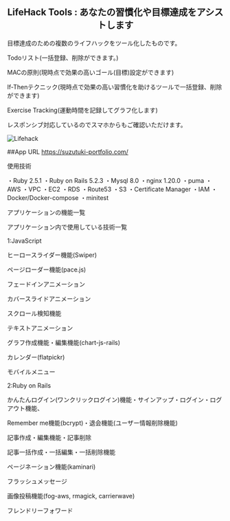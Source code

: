 <h2 align="center">LifeHack Tools : あなたの習慣化や目標達成をアシストします</h2>
目標達成のための複数のライフハックをツール化したものです。

Todoリスト(一括登録、削除ができます。)

MACの原則(現時点で効果の高いゴール(目標)設定ができます)

If-Thenテクニック(現時点で効果の高い習慣化を助けるツールで一括登録、削除ができます)

Exercise Tracking(運動時間を記録してグラフ化します)

レスポンシブ対応しているのでスマホからもご確認いただけます。

![Lifehack](https://user-images.githubusercontent.com/61527476/113125422-89647300-9251-11eb-8811-a81b9d310f9a.png)

##App URL https://suzutuki-portfolio.com/

使用技術

・Ruby          2.5.1
・Ruby on Rails 5.2.3
・Mysql         8.0
・nginx         1.20.0
・puma
・AWS
   ・VPC
   ・EC2
   ・RDS
   ・Route53
   ・S3
   ・Certificate Manager
   ・IAM
・Docker/Docker-compose
・minitest


アプリケーションの機能一覧

アプリケーション内で使用している技術一覧

1:JavaScript

ヒーロースライダー機能(Swiper)

ページローダー機能(pace.js)

フェードインアニメーション

カバースライドアニメーション

スクロール検知機能

テキストアニメーション

グラフ作成機能・編集機能(chart-js-rails)

カレンダー(flatpickr)

モバイルメニュー

2:Ruby on Rails

かんたんログイン(ワンクリックログイン)機能・サインアップ・ログイン・ログアウト機能、

Remember me機能(bcrypt)・退会機能(ユーザー情報削除機能)

記事作成・編集機能・記事削除

記事一括作成・一括編集・一括削除機能

ページネーション機能(kaminari)

フラッシュメッセージ

画像投稿機能(fog-aws, rmagick, carrierwave)

フレンドリーフォワード




